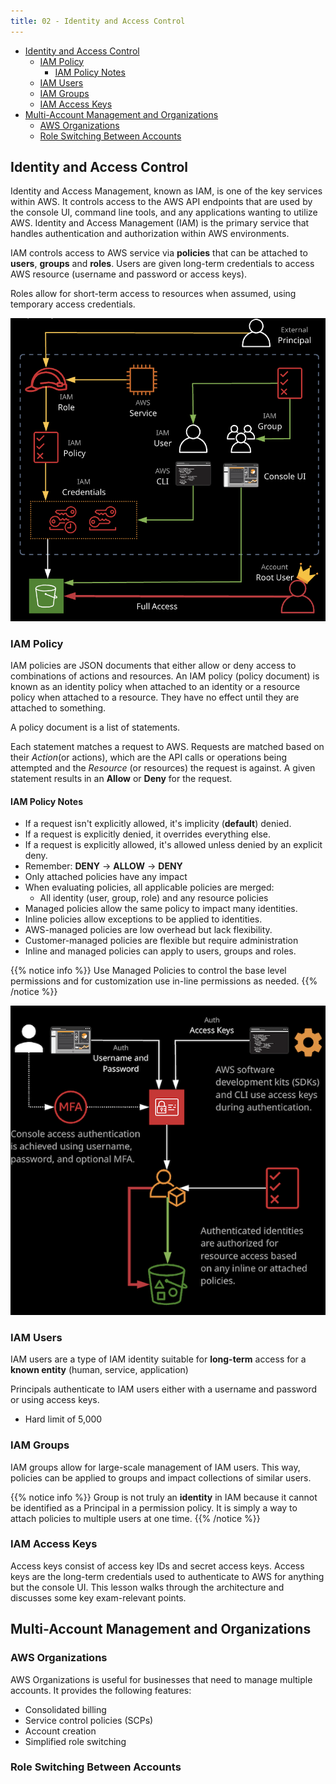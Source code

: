 ```yaml
---
title: 02 - Identity and Access Control
---
```


- [Identity and Access Control](#identity-and-access-control)
  - [IAM Policy](#iam-policy)
    - [IAM Policy Notes](#iam-policy-notes)
  - [IAM Users](#iam-users)
  - [IAM Groups](#iam-groups)
  - [IAM Access Keys](#iam-access-keys)
- [Multi-Account Management and Organizations](#multi-account-management-and-organizations)
  - [AWS Organizations](#aws-organizations)
  - [Role Switching Between Accounts](#role-switching-between-accounts)

## Identity and Access Control

Identity and Access Management, known as IAM, is one of the key services within AWS. It controls access to the AWS API endpoints that are used by the console UI, command line tools, and any applications wanting to utilize AWS. Identity and Access Management (IAM) is the primary service that handles authentication and authorization within AWS environments.

IAM controls access to AWS service via **policies** that can be attached to **users**, **groups** and **roles**. Users are given long-term credentials to access AWS resource (username and password or access keys).

Roles allow for short-term access to resources when assumed, using temporary access credentials.

![Identity And Access Management](/images/AWS_Certified_Solutions_Architect/IAM.jpg)

### IAM Policy

IAM policies are JSON documents that either allow or deny access to combinations of actions and resources. An IAM policy (policy document) is known as an identity policy when attached to an identity or a resource policy when attached to a resource. They have no effect until they are attached to something.

A policy document is a list of statements.

Each statement matches a request to AWS. Requests are matched based on their *Action*(or actions), which are the API calls or operations being attempted and the *Resource* (or resources) the request is against. A given statement results in an **Allow** or **Deny** for the request.

#### IAM Policy Notes

* If a request isn't explicitly allowed, it's implicity (**default**) denied.
* If a request is explicitly denied, it overrides everything else.
* If a request is explicitly allowed, it's allowed unless denied by an explicit deny.
* Remember: **DENY** -> **ALLOW** -> **DENY**
* Only attached policies have any impact
* When evaluating policies, all applicable policies are merged:
  * All identity (user, group, role) and any resource policies
* Managed policies allow the same policy to impact many identities.
* Inline policies allow exceptions to be applied to identities.
* AWS-managed policies are low overhead but lack flexibility.
* Customer-managed policies are flexible but require administration
* Inline and managed policies can apply to users, groups and roles.

{{% notice info %}}
Use Managed Policies to control the base level permissions and for customization use in-line permissions as needed.
{{% /notice %}}

![Identity And Access Management - Users](/images/AWS_Certified_Solutions_Architect/IAM_Users.jpg)

### IAM Users

IAM users are a type of IAM identity suitable for **long-term** access for a **known entity** (human, service, application)

Principals authenticate to IAM users either with a username and password or using access keys.

* Hard limit of 5,000


### IAM Groups

IAM groups allow for large-scale management of IAM users. This way, policies can be applied to groups and impact collections of similar users.

{{% notice info %}}
Group is not truly an **identity** in IAM because it cannot be identified as a Principal in a permission policy. It is simply a way to attach policies to multiple users at one time.
{{% /notice %}}

### IAM Access Keys

Access keys consist of access key IDs and secret access keys. Access keys are the long-term credentials used to authenticate to AWS for anything but the console UI. This lesson walks through the 
architecture and discusses some key exam-relevant points.

## Multi-Account Management and Organizations

### AWS Organizations

AWS Organizations is useful for businesses that need to manage multiple accounts. It provides the following features:

* Consolidated billing
* Service control policies (SCPs)
* Account creation
* Simplified role switching

### Role Switching Between Accounts

